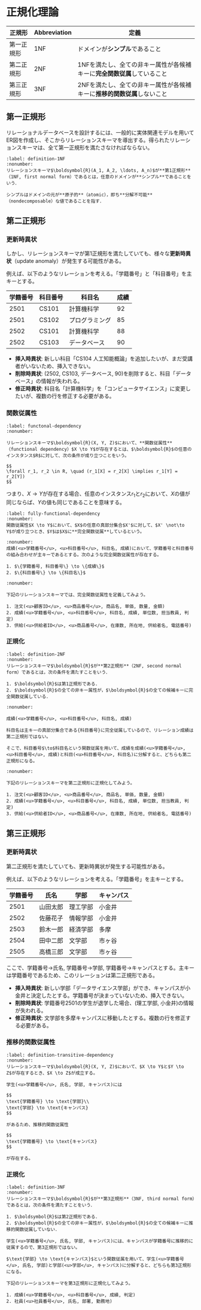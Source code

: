 # 正規化理論

| 正規形     | Abbreviation | 定義                                                                    |
| ---------- | ------------ | ----------------------------------------------------------------------- |
| 第一正規形 | 1NF          | ドメインが**シンプル**であること                                        |
| 第二正規形 | 2NF          | 1NFを満たし、全ての非キー属性が各候補キーに**完全関数従属**していること |
| 第三正規形 | 3NF          | 2NFを満たし、全ての非キー属性が各候補キーに**推移的関数従属**しないこと |

## 第一正規形

リレーショナルデータベースを設計するには、一般的に実体関連モデルを用いてER図を作成し、そこからリレーションスキーマを導出する。得られたリレーションスキーマは、全て第一正規形を満たさなければならない。

````{prf:definition}
:label: definition-1NF
:nonumber:
リレーションスキーマ$\boldsymbol{R}(A_1, A_2, \ldots, A_n)$が**第1正規形**（1NF, first normal form）であるとは，任意のドメインが**シンプル**であることをいう．

シンプルはドメインの元が**原子的**（atomic），即ち**分解不可能**（nondecomposable）な値であることを指す．
````


## 第二正規形

### 更新時異状

しかし、リレーションスキーマが第1正規形を満たしていても、様々な**更新時異状**（update anomaly）が発生する可能性がある。

例えば、以下のようなリレーションを考える。「学籍番号」と「科目番号」を主キーとする。

| 学籍番号 | 科目番号 | 科目名         | 成績 |
| -------- | -------- | -------------- | ---- |
| 2501     | CS101    | 計算機科学     | 92   |
| 2501     | CS102    | プログラミング | 85   |
| 2502     | CS101    | 計算機科学     | 88   |
| 2502     | CS103    | データベース   | 90   |

- **挿入時異状**: 新しい科目「CS104 人工知能概論」を追加したいが、まだ受講者がいないため、挿入できない。
- **削除時異状**: (2502, CS103, データベース, 90)を削除すると、科目「データベース」の情報が失われる。
- **修正時異状**: 科目名「計算機科学」を「コンピュータサイエンス」に変更したいが、複数の行を修正する必要がある。

### 関数従属性

````{prf:definition}
:label: functonal-dependency
:nonumber:

リレーションスキーマ$\boldsymbol{R}(X, Y, Z)$において、**関数従属性**（functional dependency）$X \to Y$が存在するとは、$\boldsymbol{R}$の任意のインスタンス$R$に対して、次の条件が成り立つことをいう。

$$
\forall r_1, r_2 \in R, \quad (r_1[X] = r_2[X] \implies r_1[Y] = r_2[Y])
$$

````

つまり、$X \to Y$が存在する場合、任意のインスタンス$r_1$と$r_2$において、$X$の値が同じならば、$Y$の値も同じであることを意味する。

````{prf:definition} 
:label: fully-functional-dependency
:nonumber:
関数従属性$X \to Y$において、$X$の任意の真部分集合$X'$に対して、$X' \not\to Y$が成り立つとき、$Y$は$X$に**完全関数従属**しているという。
````

````{prf:example}
:nonumber:
成績(<u>学籍番号</u>, <u>科目番号</u>, 科目名, 成績)において、学籍番号と科目番号の組み合わせが主キーであるとする。次のような完全関数従属性が存在する。

1. $\{学籍番号, 科目番号\} \to \{成績\}$
2. $\{科目番号\} \to \{科目名\}$
````

````{prf:example}
:nonumber:

下記のリレーションスキーマでは、完全関数従属性を定義してみよう。

1. 注文(<u>顧客ID</u>, <u>商品番号</u>, 商品名, 単価, 数量, 金額)
2. 成績(<u>学籍番号</u>, <u>科目番号</u>, 科目名, 成績, 単位数, 担当教員, 判定)
3. 供給(<u>供給者ID</u>, <u>商品番号</u>, 在庫数, 所在地, 供給者名, 電話番号)

````


### 正規化

````{prf:definition}
:label: definition-2NF
:nonumber:
リレーションスキーマ$\boldsymbol{R}$が**第2正規形**（2NF, second normal form）であるとは，次の条件を満たすことをいう．

1. $\boldsymbol{R}$は第1正規形である．
2. $\boldsymbol{R}$の全ての非キー属性が，$\boldsymbol{R}$の全ての候補キーに完全関数従属している．
````

````{prf:example}
:nonumber:

成績(<u>学籍番号</u>, <u>科目番号</u>, 科目名, 成績)

科目名は主キーの真部分集合である{科目番号}に完全従属しているので、リレーション成績は第二正規形ではない。

そこで、科目番号$\to$科目名という関数従属を用いて、成績を成績(<u>学籍番号</u>, <u>科目番号</u>, 成績)と科目(<u>科目番号</u>, 科目名)に分解すると、どちらも第二正規形になる。
````

````{prf:example}
:nonumber:

下記のリレーションスキーマを第二正規形に正規化してみよう。

1. 注文(<u>顧客ID</u>, <u>商品番号</u>, 商品名, 単価, 数量, 金額)
2. 成績(<u>学籍番号</u>, <u>科目番号</u>, 科目名, 成績, 単位数, 担当教員, 判定)
3. 供給(<u>供給者ID</u>, <u>商品番号</u>, 在庫数, 所在地, 供給者名, 電話番号)

````

## 第三正規形

### 更新時異状

第二正規形を満たしていても、更新時異状が発生する可能性がある。

例えば、以下のようなリレーションを考える。「学籍番号」を主キーとする。

| 学籍番号 | 氏名     | 学部     | キャンパス |
| -------- | -------- | -------- | ---------- |
| 2501     | 山田太郎 | 理工学部 | 小金井     |
| 2502     | 佐藤花子 | 情報学部 | 小金井     |
| 2503     | 鈴木一郎 | 経済学部 | 多摩       |
| 2504     | 田中二郎 | 文学部   | 市ヶ谷     |
| 2505     | 高橋三郎 | 文学部   | 市ヶ谷     |

ここで、学籍番号$\to$氏名, 学籍番号$\to$学部, 学籍番号$\to$キャンパスとする。主キーは学籍番号であるため、このリレーションは第二正規形である。

- **挿入時異状**: 新しい学部「データサイエンス学部」ができ、キャンパスが小金井と決定したとする。学籍番号が決まっていないため、挿入できない。
- **削除時異状**: 学籍番号2501の学生が退学した場合、(理工学部, 小金井)の情報が失われる。
- **修正時異状**: 文学部を多摩キャンパスに移動したとする。複数の行を修正する必要がある。

### 推移的関数従属性

````{prf:definition}
:label: definition-transitive-dependency
:nonumber:
リレーションスキーマ$\boldsymbol{R}(X, Y, Z)$において、$X \to Y$と$Y \to Z$が存在するとき、$X \to Z$が成立する。
````

````{prf:example}
学生(<u>学籍番号</u>, 氏名, 学部, キャンパス)には

$$
\text{学籍番号} \to \text{学部}\\
\text{学部} \to \text{キャンパス}
$$

があるため、推移的関数従属性

$$
\text{学籍番号} \to \text{キャンパス}
$$

が存在する。

````

### 正規化

````{prf:definition}
:label: definition-3NF
:nonumber:
リレーションスキーマ$\boldsymbol{R}$が**第3正規形**（3NF, third normal form）であるとは，次の条件を満たすことをいう．

1. $\boldsymbol{R}$は第2正規形である．
2. $\boldsymbol{R}$の全ての非キー属性が，$\boldsymbol{R}$の全ての候補キーに推移的関数従属していない．
````

````{prf:example}
学生(<u>学籍番号</u>, 氏名, 学部, キャンパス)には、キャンパスが学籍番号に推移的に従属するので、第3正規形ではない。

$\text{学部} \to \text{キャンパス}$という関数従属を用いて、学生(<u>学籍番号</u>, 氏名, 学部)と学部(<u>学部</u>, キャンパス)に分解すると、どちらも第3正規形になる。

````

````{prf:example}
下記のリレーションスキーマを第3正規形に正規化してみよう。

1. 成績(<u>学籍番号</u>, <u>科目番号</u>, 成績, 判定)
2. 社員(<u>社員番号</u>, 氏名, 部署, 勤務地)
````